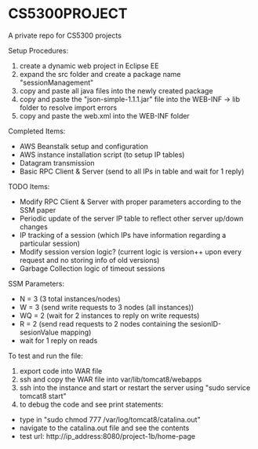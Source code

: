 # CS5300PROJECT
A private repo for CS5300 projects

Setup Procedures:

1) create a dynamic web project in Eclipse EE <br>
2) expand the src folder and create a package name "sessionManagement" <br>
3) copy and paste all java files into the newly created package <br>
4) copy and paste the "json-simple-1.1.1.jar" file into the WEB-INF -> lib folder to resolve import errors <br>
5) copy and paste the web.xml into the WEB-INF folder <br>

Completed Items:

- AWS Beanstalk setup and configuration
- AWS instance installation script (to setup IP tables)
- Datagram transmission
- Basic RPC Client & Server (send to all IPs in table and wait for 1 reply)

TODO Items:
- Modify RPC Client & Server with proper parameters according to the SSM paper
- Periodic update of the server IP table to reflect other server up/down changes
- IP tracking of a session (which IPs have information regarding a particular session)
- Modify session version logic? (current logic is version++ upon every request and no storing info of old versions)
- Garbage Collection logic of timeout sessions

SSM Parameters:
- N = 3 (3 total instances/nodes)
- W = 3 (send write requests to 3 nodes (all instances))
- WQ = 2 (wait for 2 instances to reply on write requests)
- R = 2 (send read requests to 2 nodes containing the sesionID-sesionValue mapping)
- wait for 1 reply on reads

To test and run the file:
1) export code into WAR file <br>
2) ssh and copy the WAR file into var/lib/tomcat8/webapps <br>
3) ssh into the instance and start or restart the server using "sudo service tomcat8 start"<br>
4) to debug the code and see print statements:
- type in "sudo chmod 777 /var/log/tomcat8/catalina.out"
- navigate to the catalina.out file and see the contents
- test url: http://ip_address:8080/project-1b/home-page 

